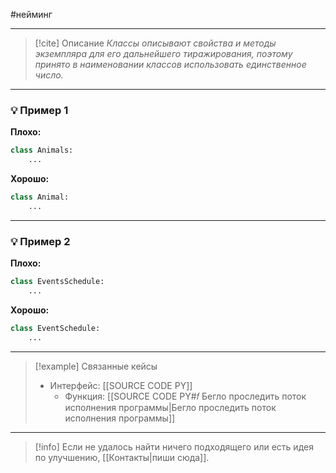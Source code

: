 #нейминг 
***

> [!cite] Описание
>_Классы описывают свойства и методы экземпляра для его дальнейшего тиражирования, поэтому принято в наименовании классов использовать единственное число._

***
### 💡 Пример 1


**Плохо:**
```python
class Animals:
    ...
```

**Хорошо:**
```python
class Animal:
    ...
```

***
### 💡 Пример 2


**Плохо:**
```python
class EventsSchedule:
    ...
```

**Хорошо:**
```python
class EventSchedule:
    ...
```

***

> [!example] Связанные кейсы
>- Интерфейс: [[SOURCE CODE PY]]
>	- Функция: [[SOURCE CODE PY#𝑓 Бегло проследить поток исполнения программы|Бегло проследить поток исполнения программы]]

***

> [!info]
> Если не удалось найти ничего подходящего или есть идея по улучшению, [[Контакты|пиши сюда]].

